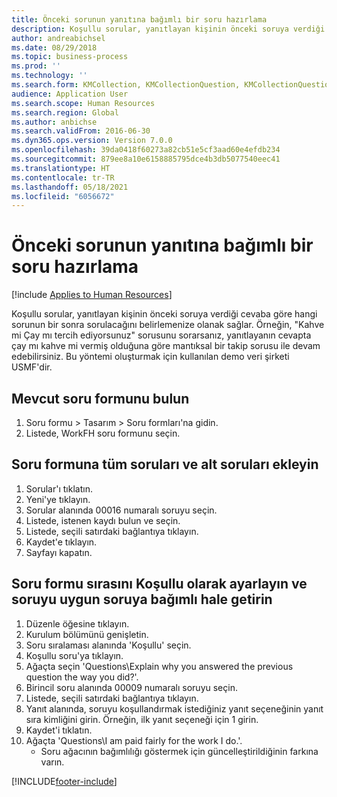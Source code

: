 ```yaml
---
title: Önceki sorunun yanıtına bağımlı bir soru hazırlama
description: Koşullu sorular, yanıtlayan kişinin önceki soruya verdiği cevaba göre hangi sorunun bir sonra sorulacağını belirlemenize olanak sağlar.
author: andreabichsel
ms.date: 08/29/2018
ms.topic: business-process
ms.prod: ''
ms.technology: ''
ms.search.form: KMCollection, KMCollectionQuestion, KMCollectionQuestionTree, HcmLearningWorkspace
audience: Application User
ms.search.scope: Human Resources
ms.search.region: Global
ms.author: anbichse
ms.search.validFrom: 2016-06-30
ms.dyn365.ops.version: Version 7.0.0
ms.openlocfilehash: 39da0418f60273a82cb51e5cf3aad60e4efdb234
ms.sourcegitcommit: 879ee8a10e6158885795dce4b3db5077540eec41
ms.translationtype: HT
ms.contentlocale: tr-TR
ms.lasthandoff: 05/18/2021
ms.locfileid: "6056672"
---
```

# <a name="make-a-question-dependent-on-the-answer-of-the-previous-question"></a>Önceki sorunun yanıtına bağımlı bir soru hazırlama

[!include [Applies to Human Resources](../includes/applies-to-hr.md)]



Koşullu sorular, yanıtlayan kişinin önceki soruya verdiği cevaba göre hangi sorunun bir sonra sorulacağını belirlemenize olanak sağlar. Örneğin, "Kahve mi Çay mı tercih ediyorsunuz" sorusunu sorarsanız, yanıtlayanın cevapta çay mı kahve mi vermiş olduğuna göre mantıksal bir takip sorusu ile devam edebilirsiniz. Bu yöntemi oluşturmak için kullanılan demo veri şirketi USMF'dir.


## <a name="find-the-existing-questionnaire"></a>Mevcut soru formunu bulun
1. Soru formu > Tasarım > Soru formları'na gidin.
2. Listede, WorkFH soru formunu seçin.

## <a name="add-all-questions-and-sub-questions-to-the-questionnaire"></a>Soru formuna tüm soruları ve alt soruları ekleyin
1. Sorular'ı tıklatın.
2. Yeni'ye tıklayın.
3. Sorular alanında 00016 numaralı soruyu seçin.
4. Listede, istenen kaydı bulun ve seçin.
5. Listede, seçili satırdaki bağlantıya tıklayın.
6. Kaydet'e tıklayın.
7. Sayfayı kapatın.

## <a name="set-the-questionnaire-sequence-to-conditional-and-make-the-question-dependent-on-the-appropriate-question"></a>Soru formu sırasını Koşullu olarak ayarlayın ve soruyu uygun soruya bağımlı hale getirin
1. Düzenle öğesine tıklayın.
2. Kurulum bölümünü genişletin.
3. Soru sıralaması alanında 'Koşullu' seçin.
4. Koşullu soru'ya tıklayın.
5. Ağaçta seçin 'Questions\Explain why you answered the previous question the way you did?'.
6. Birincil soru alanında 00009 numaralı soruyu seçin.
7. Listede, seçili satırdaki bağlantıya tıklayın.
8. Yanıt alanında, soruyu koşullandırmak istediğiniz yanıt seçeneğinin yanıt sıra kimliğini girin. Örneğin, ilk yanıt seçeneği için 1 girin.
9. Kaydet'i tıklatın.
10. Ağaçta 'Questions\I am paid fairly for the work I do.'.
    * Soru ağacının bağımlılığı göstermek için güncelleştirildiğinin farkına varın.  



[!INCLUDE[footer-include](../includes/footer-banner.md)]